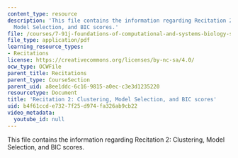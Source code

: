 ```yaml
---
content_type: resource
description: 'This file contains the information regarding Recitation 2: Clustering,
  Model Selection, and BIC scores.'
file: /courses/7-91j-foundations-of-computational-and-systems-biology-spring-2014/b4f61ccde7327f25d974fa326ab9cb22_MIT7_91JS14_Rec_2-14-14.pdf
file_type: application/pdf
learning_resource_types:
- Recitations
license: https://creativecommons.org/licenses/by-nc-sa/4.0/
ocw_type: OCWFile
parent_title: Recitations
parent_type: CourseSection
parent_uid: a8ee1ddc-6c16-9815-a0ec-c3e3d1235220
resourcetype: Document
title: 'Recitation 2: Clustering, Model Selection, and BIC scores'
uid: b4f61ccd-e732-7f25-d974-fa326ab9cb22
video_metadata:
  youtube_id: null
---
```

This file contains the information regarding Recitation 2: Clustering, Model Selection, and BIC scores.